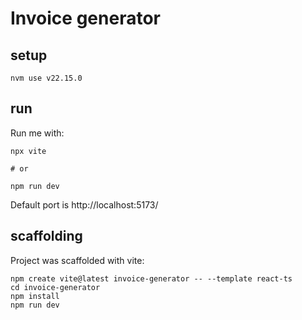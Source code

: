 # Invoice generator

## setup
```node
nvm use v22.15.0
```

## run
Run me with:

```npm
npx vite

# or

npm run dev
```

Default port is http://localhost:5173/

## scaffolding

Project was scaffolded with vite:
```npm
npm create vite@latest invoice-generator -- --template react-ts
cd invoice-generator
npm install
npm run dev
```

